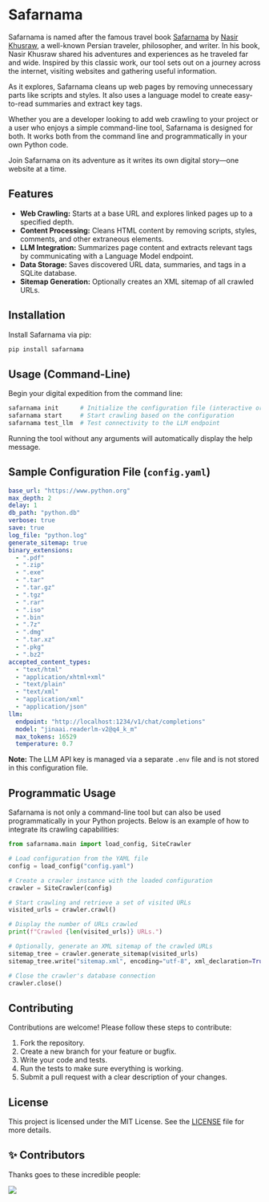 # Safarnama

Safarnama is named after the famous travel book [Safarnama](https://en.wikipedia.org/wiki/Safarnama) by [Nasir Khusraw](https://en.wikipedia.org/wiki/Nasir_Khusraw), a well-known Persian traveler, philosopher, and writer.
In his book, Nasir Khusraw shared his adventures and experiences as he traveled far and wide.
Inspired by this classic work, our tool sets out on a journey across the internet, visiting websites and gathering useful information.

As it explores, Safarnama cleans up web pages by removing unnecessary parts like scripts and styles. It also uses a language model to create easy-to-read summaries and extract key tags.

Whether you are a developer looking to add web crawling to your project or a user who enjoys a simple command-line tool, Safarnama is designed for both.
It works both from the command line and programmatically in your own Python code.

Join Safarnama on its adventure as it writes its own digital story—one website at a time.


## Features

- **Web Crawling:** Starts at a base URL and explores linked pages up to a specified depth.
- **Content Processing:** Cleans HTML content by removing scripts, styles, comments, and other extraneous elements.
- **LLM Integration:** Summarizes page content and extracts relevant tags by communicating with a Language Model endpoint.
- **Data Storage:** Saves discovered URL data, summaries, and tags in a SQLite database.
- **Sitemap Generation:** Optionally creates an XML sitemap of all crawled URLs.

## Installation

Install Safarnama via pip:

```bash
pip install safarnama
```

## Usage (Command-Line)

Begin your digital expedition from the command line:

```bash
safarnama init      # Initialize the configuration file (interactive or quiet mode)
safarnama start     # Start crawling based on the configuration
safarnama test_llm  # Test connectivity to the LLM endpoint
```

Running the tool without any arguments will automatically display the help message.

## Sample Configuration File (`config.yaml`)

```yaml
base_url: "https://www.python.org"
max_depth: 2
delay: 1
db_path: "python.db"
verbose: true
save: true
log_file: "python.log"
generate_sitemap: true
binary_extensions:
  - ".pdf"
  - ".zip"
  - ".exe"
  - ".tar"
  - ".tar.gz"
  - ".tgz"
  - ".rar"
  - ".iso"
  - ".bin"
  - ".7z"
  - ".dmg"
  - ".tar.xz"
  - ".pkg"
  - ".bz2"
accepted_content_types:
  - "text/html"
  - "application/xhtml+xml"
  - "text/plain"
  - "text/xml"
  - "application/xml"
  - "application/json"
llm:
  endpoint: "http://localhost:1234/v1/chat/completions"
  model: "jinaai.readerlm-v2@q4_k_m"
  max_tokens: 16529
  temperature: 0.7
```

**Note:** The LLM API key is managed via a separate `.env` file and is not stored in this configuration file.

## Programmatic Usage

Safarnama is not only a command-line tool but can also be used programmatically in your Python projects. Below is an example of how to integrate its crawling capabilities:

```python
from safarnama.main import load_config, SiteCrawler

# Load configuration from the YAML file
config = load_config("config.yaml")

# Create a crawler instance with the loaded configuration
crawler = SiteCrawler(config)

# Start crawling and retrieve a set of visited URLs
visited_urls = crawler.crawl()

# Display the number of URLs crawled
print(f"Crawled {len(visited_urls)} URLs.")

# Optionally, generate an XML sitemap of the crawled URLs
sitemap_tree = crawler.generate_sitemap(visited_urls)
sitemap_tree.write("sitemap.xml", encoding="utf-8", xml_declaration=True)

# Close the crawler's database connection
crawler.close()
```

## Contributing

Contributions are welcome! Please follow these steps to contribute:

1. Fork the repository.
2. Create a new branch for your feature or bugfix.
3. Write your code and tests.
4. Run the tests to make sure everything is working.
5. Submit a pull request with a clear description of your changes.

## License

This project is licensed under the MIT License. See the [LICENSE](LICENSE) file for more details.

## ✨ Contributors

Thanks goes to these incredible people:

<a href="https://github.com/tembo-io/pgmq/graphs/contributors">
  <img src="https://contrib.rocks/image?repo=tembo-io/pgmq" />
</a>